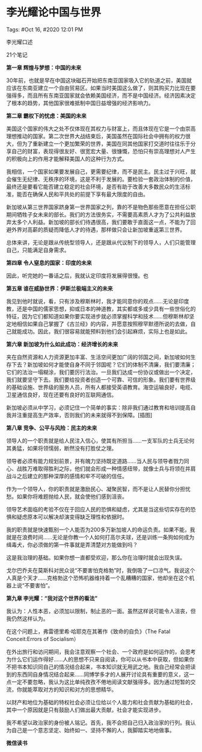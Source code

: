 # 李光耀论中国与世界

Tags: #Oct 16, #2020 12:01 PM

李光耀口述

21个笔记

**第一章 辉煌与梦想：中国的未来**

30年前，也就是早在中国这块磁石开始把东南亚国家吸入它的轨道之前，美国就应该在东南亚建立一个自由贸易区。如果当时美国这么做了，则其购买力比现在要强得多，而且所有东南亚国家就会依赖美国经济，而不是中国经济。经济因素决定了根本的趋势，其他国家很难抵制中国日益增强的经济影响力。

**第二章 霸权下的忧虑：美国的未来**

美国这个国家的伟大之处不仅体现在其权力与财富上，而且体现在它是一个由崇高理想推动的国家。第二次世界大战结束后，美国虽然在国际社会中拥有的权力很大，但为了重新建立一个更加繁荣的世界，美国在同其他国家打交道时往往乐于分享自己的财富，表现得很友好、很宽宏大量、很慷慨，恐怕只有崇高理想对人产生的积极向上的作用才能解释美国人的这种行为方式。

我相信，一个国家如果要发展自己，更需要纪律，而不是民主。民主过于兴旺，就会催生无纪律、无秩序的环境，这是不利于发展的。要检验一套政治体制的价值，最终还是要看它能否建立稳定的社会环境，是否有助于改善大多数民众的生活标准，能否在确保人民和平共处的前提下享有最大限度的自由。

新加坡从第三世界国家跻身第一世界国家之列，靠的不是物色那些愿意在担任公职期间牺牲子女未来的部长。我们的方法很务实，不需要高素质人才为了公共利益放弃太多个人利益。新加坡的部长们待遇很高，我们要敢于直面这一点，不能为了回避外界对高薪的质疑而降低人才的待遇，那样做只会让新加坡重返第三世界。

总体来讲，无论是跟从传统型领导人，还是跟从代议制下的领导人，人们只能管理自己，只能满足自身需求。

**第四章 令人窒息的国家：印度的未来**

因此，听完她的一番话之后，我就认定印度将发展得很慢。也

**第五章 谁在威胁世界：伊斯兰极端主义的未来**

我见到他时就说，看，只有涉及穆斯林时，我才能同意你的观点……无论是印度教，还是中国的儒家思想，抑或日本的神道教，其实都或多或少具有一些世俗化的特征，因为它们都知道如果你要实现进步就必须掌握科学和技术……但穆斯林却坚定地相信如果自己掌握了《古兰经》的内容，并愿意按照穆罕默德所说的去做，自己就能成功。因此，我们很容易就能预料到他们会引起麻烦，实际上也是如此。

**第六章 新加坡为什么如此成功：经济增长的未来**

夹在自然资源和人力资源更加丰富、生活空间更加广阔的邻国之间，新加坡如何生存下去？新加坡如何才能使自身不同于邻国呢？它们的体制不清廉，我们要清廉；它们的法治一塌糊涂，我们要厉行法治。一旦我们达成一份协议或做出一个决定，我们就要坚守下去。我们要给投资者创造一个可靠、可信的形象。我们要有世界级的基础设施、世界级的服务人员，所有人都接受英语教育。海空运输良好，电缆、卫星通信良好，现在还要有良好的互联网通信。

新加坡必须从中学习，必须记住一个简单的事实：除非我们通过教育和培训提高自我并注重提高生产效率，否则我们的未来就得不到保障。[插图]

**第八章 竞争、公平与风险：民主的未来**

领导人的一个职责就是给人民注入信心，使其有所担当……一支军队的士兵无论何其勇猛，如果将领懦弱，断然没有打胜仗之理。

领导者必须有能力规划前景，并有魄力坚持既定道路……当人民与领导者戮力同心、战胜万难取得胜利之际，他们就会形成一种情感纽带，就像士兵与将领在并肩战斗之后建立的那种深厚的感情和牢不可破的信任。

作为一个领导人，你的职责就是激励民心、凝聚民智，而不是让人民替你分担忧愁。如果你将难题抛给人民，就会使他们感到沮丧。

领导艺术面临的考验不仅在于回应人民的恐惧和疑虑，尤其是当这些切实存在的恐惧和疑虑原本可以解决却演变得缺乏理性和依据时。

我的职责就是快速甄别一个人能否为200多万新加坡人的命运负责。如果不能，我就是在浪费时间……无论是你教一个人如何打高尔夫球，还是训练一条狗如何成为缉毒犬，你必须做的第一件事就是弄清楚对方能做到吗？

这是我治理的基础。如果你想一直都受欢迎，那么你在治理时就会出现失误。

戈尔巴乔夫在莫斯科对民众说“不要害怕克格勃”时，我倒吸了一口凉气。我说这个人真是个天才……克格勃这个恐怖机器维持着一个乱糟糟的国家，他却坐在这个机器上说“不要害怕”。

**第九章 李光耀：“我对这个世界的看法”**

我认为：人性本恶，必须加以限制，制止恶的一面。虽然这样说可能令人沮丧，但我仍然这样认为。

在这个问题上，弗雷德里希·哈耶克在其著作《致命的自负》（The Fatal Conceit:Errors of Socialism）

在外出旅行和访问期间，我会注意观察一个社会、一个政府是如何运作的，会思考为什么它们运作得好……人的思想不只来自阅读，你可以从书本中获取，但如果你不把书本知识同自己的情况结合起来，书本知识就无用武之地。我自己经常会把读到的东西同自身情况结合起来……同博学多才的人展开讨论具有重要的意义，这一点一定不要忽略，我认为这比单纯孜孜不倦地阅读文献强得多。因为通过短暂的交流，你就能萃取对方的知识和对方的思想精华。

以财产和地位为基础的特权社会必须让位给以个人能力和社会贡献为基础的社会，其中一个原因就是只有鼓励人们做出最大贡献，社会才能实现进步。

我不希望以政治家的身份被人铭记。首先，我不会把自己归入政治家的行列。我认为自己是一个意志坚定、始终如一、坚持不懈的人，我脚踏实地地做事。

**微信读书**
